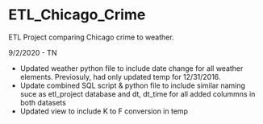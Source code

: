 # ETL_Chicago_Crime
ETL Project comparing Chicago crime to weather.

9/2/2020 - TN
- Updated weather python file to include date change for all weather elements. Previosuly, had only updated temp for 12/31/2016.
- Update combined SQL script & python file to include similar naming suce as etl_project database and dt, dt_time for all added colummns in both datasets
- Updated view to include K to F conversion in temp
